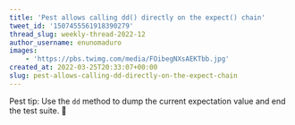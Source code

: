 ```yaml
---
title: 'Pest allows calling dd() directly on the expect() chain'
tweet_id: '1507455561918390279'
thread_slug: weekly-thread-2022-12
author_username: enunomaduro
images:
    - 'https://pbs.twimg.com/media/FOibegNXsAEKTbb.jpg'
created_at: 2022-03-25T20:33:07+00:00
slug: pest-allows-calling-dd-directly-on-the-expect-chain
---
```

Pest tip: Use the `dd` method to dump the current expectation value and end the test suite. 🔦